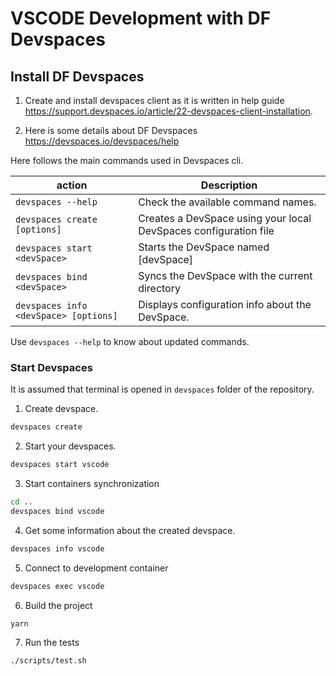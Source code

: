 # VSCODE Development with DF Devspaces

## Install DF Devspaces

1. Create and install devspaces client as it is written in help guide https://support.devspaces.io/article/22-devspaces-client-installation.

2. Here is some details about DF Devspaces https://devspaces.io/devspaces/help

Here follows the main commands used in Devspaces cli. 

|action   |Description                                                                                   |
|---------|----------------------------------------------------------------------------------------------|
|`devspaces --help`                    |Check the available command names.                               |
|`devspaces create [options]`          |Creates a DevSpace using your local DevSpaces configuration file |
|`devspaces start <devSpace>`          |Starts the DevSpace named \[devSpace\]                           |
|`devspaces bind <devSpace>`           |Syncs the DevSpace with the current directory                    |
|`devspaces info <devSpace> [options]` |Displays configuration info about the DevSpace.                  |

Use `devspaces --help` to know about updated commands.


### Start Devspaces 

It is assumed that terminal is opened in `devspaces` folder of the repository.

1.  Create devspace.

```bash
devspaces create
```

2. Start your devspaces.
```bash
devspaces start vscode
```

3. Start containers synchronization

```bash
cd ..
devspaces bind vscode
```

4. Get some information about the created devspace.

```bash
devspaces info vscode
```

5. Connect to development container

```bash
devspaces exec vscode
```

6. Build the project

```bash
yarn
```

7. Run the tests

```bash
./scripts/test.sh
```